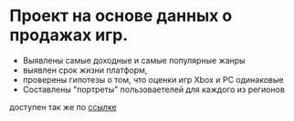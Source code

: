 # Проект на основе данных о продажах игр. 
* Выявлены самые доходные и самые популярные жанры
*  выявлен срок жизни платформ, 
*  проверены гипотезы о том, что оценки игр Xbox и PC одинаковые
*  Составлены "портреты" пользоваетелей для каждого из регионов


доступен так же по [ссылке](https://nbviewer.org/github/Sergey-Tischenko/data/blob/74dc7adbd01cadb52e33dd4a3370a3001c37586b/Историческое%20исследование%20рынка%20игр/проект%20%20игры%20.ipynb)
